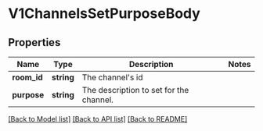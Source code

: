 # V1ChannelsSetPurposeBody

## Properties
Name | Type | Description | Notes
------------ | ------------- | ------------- | -------------
**room_id** | **string** | The channel&#x27;s id | 
**purpose** | **string** | The description to set for the channel. | 

[[Back to Model list]](../../README.md#documentation-for-models) [[Back to API list]](../../README.md#documentation-for-api-endpoints) [[Back to README]](../../README.md)

